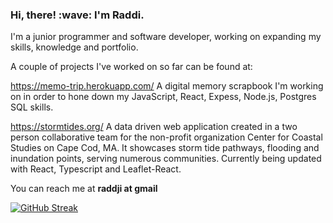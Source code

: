 <h3> Hi, there! :wave:  I'm Raddi. </h3>

I'm a junior programmer and software developer, working on expanding my skills, knowledge and portfolio. 

A couple of projects I've worked on so far can be found at: 

https://memo-trip.herokuapp.com/ A digital memory scrapbook I'm working on in order to hone down my JavaScript, React, Expess, Node.js, Postgres SQL skills.

https://stormtides.org/ A data driven web application created in a two person collaborative team for the non-profit organization Center for Coastal Studies on Cape Cod, MA. It showcases storm tide pathways, flooding and inundation points, serving numerous communities. Currently being updated with React, Typescript and Leaflet-React.

You can reach me at **raddji at gmail** <br />

[![GitHub Streak](https://github-readme-streak-stats.herokuapp.com?user=raddji&theme=radical&date_format=M%20j%5B%2C%20Y%5D)](https://git.io/streak-stats)

<!--
**raddji/raddji** is a ✨ _special_ ✨ repository because its `README.md` (this file) appears on your GitHub profile.



